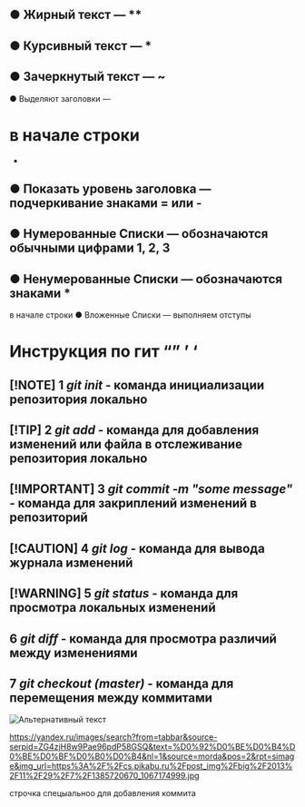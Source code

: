 
● Жирный текст — **
-

● Курсивный текст — *
-

● Зачеркнутый текст — ~
-

● Выделяют заголовки —

# в начале строки

-

● Показать уровень заголовка —
подчеркивание знаками = или -
-

● Нумерованные Списки —
обозначаются обычными
цифрами 1, 2, 3
-

● Ненумерованные Списки —
обозначаются знаками *
-

в начале строки
● Вложенные Списки —
выполняем отступы

# Инструкция по гит &#8220;&#8221; &#8217; &#8216;

[!NOTE]
1 *git init* - **команда инициализации репозитория локально**
-

[!TIP]
2 *git add* - **команда для добавления изменений или файла в отслеживание репозитория локально**
-

[!IMPORTANT]
3 *git commit -m "some message"* - **команда для закриплений изменений в репозиторий**
-

[!CAUTION]
4 *git log* - **команда для вывода журнала изменений**
-

[!WARNING]
5 *git status* - **команда для просмотра локальных изменений**
-

6 *git diff* - **команда для просмотра различий между изменениями**
-

7 *git checkout (master)* - **команда для перемещения между коммитами**
-

![Альтернативный текст](https://yandex.ru/images/search?from=tabbar&source-serpid=ZG4zjH8w9Pae96pdP58GSQ&text=%D0%92%D0%BE%D0%B4%D0%BE%D0%BF%D0%B0%D0%B4&nl=1&source=morda&pos=2&rpt=simage&img_url=https%3A%2F%2Fcs.pikabu.ru%2Fpost_img%2Fbig%2F2013%2F11%2F29%2F7%2F1385720670_1067174999.jpg)

<https://yandex.ru/images/search?from=tabbar&source-serpid=ZG4zjH8w9Pae96pdP58GSQ&text=%D0%92%D0%BE%D0%B4%D0%BE%D0%BF%D0%B0%D0%B4&nl=1&source=morda&pos=2&rpt=simage&img_url=https%3A%2F%2Fcs.pikabu.ru%2Fpost_img%2Fbig%2F2013%2F11%2F29%2F7%2F1385720670_1067174999.jpg>

строчка спецыальноо для добавления коммита
